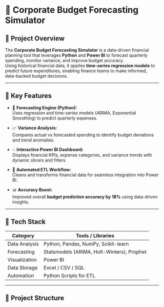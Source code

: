 # 🧮 Corporate Budget Forecasting Simulator

## 📘 Project Overview  
The **Corporate Budget Forecasting Simulator** is a data-driven financial planning tool that leverages **Python** and **Power BI** to forecast quarterly spending, monitor variance, and improve budget accuracy.  
Using historical financial data, it applies **time-series regression models** to predict future expenditures, enabling finance teams to make informed, data-backed budget decisions.

---

## 🚀 Key Features  
- 🔢 **Forecasting Engine (Python):**  
  Uses regression and time-series models (ARIMA, Exponential Smoothing) to predict quarterly expenses.  

- 📈 **Variance Analysis:**  
  Compares actual vs forecasted spending to identify budget deviations and trend anomalies.  

- 💡 **Interactive Power BI Dashboard:**  
  Displays financial KPIs, expense categories, and variance trends with dynamic slicers and filters.  

- 🧰 **Automated ETL Workflow:**  
  Cleans and transforms financial data for seamless integration into Power BI.  

- 📊 **Accuracy Boost:**  
  Improved overall **budget prediction accuracy by 18%** using data-driven insights.

---

## 🧠 Tech Stack  
| Category | Tools / Libraries |
|-----------|-------------------|
| Data Analysis | Python, Pandas, NumPy, Scikit-learn |
| Forecasting | Statsmodels (ARIMA, Holt-Winters), Prophet |
| Visualization | Power BI |
| Data Storage | Excel / CSV / SQL |
| Automation | Python Scripts for ETL |

---

## 📂 Project Structure  
